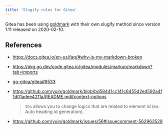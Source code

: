 ```yaml
---
title: 'Slugify rules for Gitea'
---
```


Gitea has been using [goldmark](https://github.com/yuin/goldmark) with their own slugify method since version 1.11 released on 2020-02-10.

## References

* <https://docs.gitea.io/en-us/faq/#why-is-my-markdown-broken>

* <https://pkg.go.dev/code.gitea.io/gitea/modules/markup/markdown?tab=imports>

* [go-gitea/gitea#9533](https://github.com/go-gitea/gitea/pull/9533)

* <https://github.com/yuin/goldmark/blob/bd58441cc141c6455d2ed592a4f1d01adee4211a/README.md#context-options>

  > `IDs` allows you to change logics that are related to element id (ex: Auto heading id generation).

* <https://github.com/yuin/goldmark/issues/56#issuecomment-562963529>
